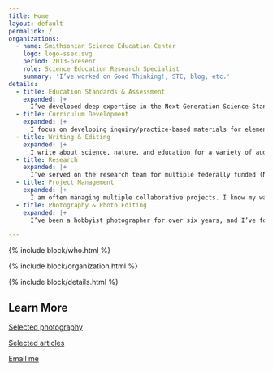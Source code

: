 ```yaml
---
title: Home
layout: default
permalink: /
organizations:
  - name: Smithsonian Science Education Center
    logo: logo-ssec.svg
    period: 2013-present
    role: Science Education Research Specialist
    summary: 'I’ve worked on Good Thinking!, STC, blog, etc.'
details:
  - title: Education Standards & Assessment
    expanded: |+
      I’ve developed deep expertise in the Next Generation Science Standards (NGSS) and their parent document, the NRC’s *Framework for K-12 Science Education*. I’m also committed to improving the quality of written and performance-based assessments through careful standards alignment.
  - title: Curriculum Development
    expanded: |+
      I focus on developing inquiry/practice-based materials for elementary and middle school science classrooms. I believe high-quality curriculum materials can be educative for both students and teachers.
  - title: Writing & Editing
    expanded: |+
      I write about science, nature, and education for a variety of audiences, including teachers, students, and the general public. As an editor, I specialize in structural and line editing and see myself as an advocate for the reader.
  - title: Research
    expanded: |+
      I’ve served on the research team for multiple federally funded (NSF, IES) science education research studies, collecting and analyzing data, including user interviews on educational products. All my work is informed by a passion for better translating existing research into practice – I spend a lot of time on Google Scholar!
  - title: Project Management
    expanded: |+
      I am often managing multiple collaborative projects. I know my way around Basecamp and Slack, and enjoy looking for ways to streamline processes and foster creativity.
  - title: Photography & Photo Editing
    expanded: |+
      I’ve been a hobbyist photographer for over six years, and I’ve found editing in Lightroom just as engaging as shooting. I’m also comfortable prepping photos for web publication.

---
```


{% include block/who.html %}

{% include block/organization.html %}

<!--

[Icon - Smithsonian Science Education Center] *Science Education Research Specialist* – 2013-present

[Icon - Public Library of Science Blog Network] *Managing Editor, Writer: Sci-Ed* – 2012-2013

[Icon - AAAS Project 2061] *Research Associate* – 2009-2013

<h2 class="section-title">Projects I’ve Contributed To</h2>

AAAS Assessment
Toward High School Biology
PLOS Sci Ed
Good Thinking!
STC Curriculum

-->

{% include block/details.html %}

<section class="block more">
  <h2 class="section-title">Learn More</h2>

  <a class="action" href="#">Selected photography</a>

  <a class="action" href="#">Selected articles</a>

  <a class="action" href="mailto:{{ site.author.email }}">Email me</a>
</section>
